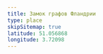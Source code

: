 ```yaml
---
title: Замок графов Фландрии
type: place
skipSitemap: true
latitude: 51.056868
longitude: 3.72098
---
```

